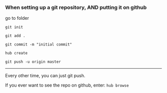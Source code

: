 ### When setting up a git repository, AND putting it on github

go to folder

`git init`

`git add .`

`git commit -m "initial commit"`

`hub create`

`git push -u origin master`

---------------

Every other time, you can just git push.

If you ever want to see the repo on github, enter: `hub browse`
